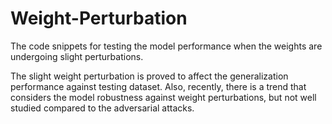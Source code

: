 # Weight-Perturbation
The code snippets for testing the model performance when the weights are undergoing slight perturbations.  

The slight weight perturbation is proved to affect the generalization performance against testing dataset. Also, recently, there is a trend that considers the model robustness against weight perturbations, but not well studied compared to the adversarial attacks. 
